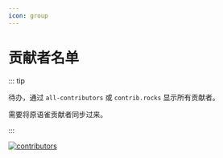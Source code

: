 ```yaml
---
icon: group
---
```


# 贡献者名单

::: tip

待办，通过 `all-contributors` 或 `contrib.rocks` 显示所有贡献者。

需要将原语雀贡献者同步过来。

:::

[![contributors](https://contrib.rocks/image?repo=zotero-chinese/wiki)](https://github.com/zotero-chinese/wiki/graphs/contributors)
